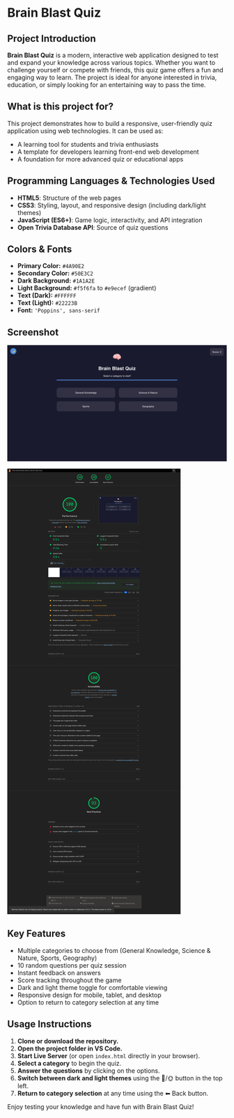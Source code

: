 # Brain Blast Quiz

## Project Introduction
**Brain Blast Quiz** is a modern, interactive web application designed to test and expand your knowledge across various topics. Whether you want to challenge yourself or compete with friends, this quiz game offers a fun and engaging way to learn. The project is ideal for anyone interested in trivia, education, or simply looking for an entertaining way to pass the time.

## What is this project for?
This project demonstrates how to build a responsive, user-friendly quiz application using web technologies. It can be used as:
- A learning tool for students and trivia enthusiasts
- A template for developers learning front-end web development
- A foundation for more advanced quiz or educational apps

## Programming Languages & Technologies Used
- **HTML5**: Structure of the web pages
- **CSS3**: Styling, layout, and responsive design (including dark/light themes)
- **JavaScript (ES6+)**: Game logic, interactivity, and API integration
- **Open Trivia Database API**: Source of quiz questions

## Colors & Fonts
- **Primary Color:** `#4A90E2`
- **Secondary Color:** `#50E3C2`
- **Dark Background:** `#1A1A2E`
- **Light Background:** `#f5f6fa` to `#e9ecef` (gradient)
- **Text (Dark):** `#FFFFFF`
- **Text (Light):** `#22223B`
- **Font:** `'Poppins', sans-serif`

## Screenshot
![Brain Blast Quiz Screenshot](assets/brain-blast.png)

![Brain Blast Quiz Screenshot Limehouse test](assets/limehouse-test.png)
## Key Features
- Multiple categories to choose from (General Knowledge, Science & Nature, Sports, Geography)
- 10 random questions per quiz session
- Instant feedback on answers
- Score tracking throughout the game
- Dark and light theme toggle for comfortable viewing
- Responsive design for mobile, tablet, and desktop
- Option to return to category selection at any time

## Usage Instructions
1. **Clone or download the repository.**
2. **Open the project folder in VS Code.**
3. **Start Live Server** (or open `index.html` directly in your browser).
4. **Select a category** to begin the quiz.
5. **Answer the questions** by clicking on the options.
6. **Switch between dark and light themes** using the 🌙/🌞 button in the top left.
7. **Return to category selection** at any time using the ⬅ Back button.

Enjoy testing your knowledge and have fun with Brain Blast Quiz!
